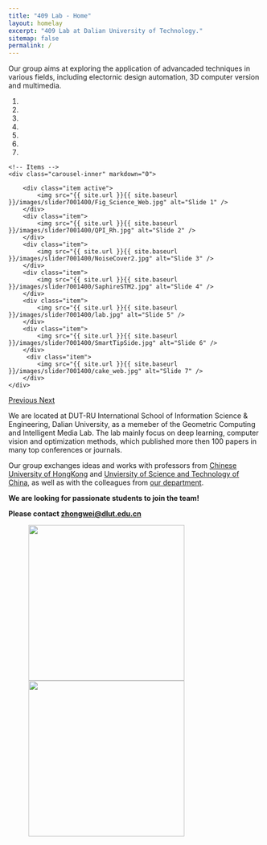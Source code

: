 ```yaml
---
title: "409 Lab - Home"
layout: homelay
excerpt: "409 Lab at Dalian University of Technology."
sitemap: false
permalink: /
---
```


Our group aims at exploring the application of advancaded techniques in various fields, including electornic design automation, 3D computer version and multimedia.



<div markdown="0" id="carousel" class="carousel slide" data-ride="carousel" data-interval="5000" data-pause="hover" >
    <!-- Menu -->
    <ol class="carousel-indicators">
        <li data-target="#carousel" data-slide-to="0" class="active"></li>
        <li data-target="#carousel" data-slide-to="1"></li>
        <li data-target="#carousel" data-slide-to="2"></li>
        <li data-target="#carousel" data-slide-to="3"></li>
        <li data-target="#carousel" data-slide-to="4"></li>
        <li data-target="#carousel" data-slide-to="5"></li>
        <li data-target="#carousel" data-slide-to="6"></li>
    </ol>

    <!-- Items -->
    <div class="carousel-inner" markdown="0">

        <div class="item active">
            <img src="{{ site.url }}{{ site.baseurl }}/images/slider7001400/Fig_Science_Web.jpg" alt="Slide 1" />
        </div>
        <div class="item">
            <img src="{{ site.url }}{{ site.baseurl }}/images/slider7001400/QPI_Rh.jpg" alt="Slide 2" />
        </div>
        <div class="item">
            <img src="{{ site.url }}{{ site.baseurl }}/images/slider7001400/NoiseCover2.jpg" alt="Slide 3" />
        </div>
        <div class="item">
            <img src="{{ site.url }}{{ site.baseurl }}/images/slider7001400/SaphireSTM2.jpg" alt="Slide 4" />
        </div>
        <div class="item">
            <img src="{{ site.url }}{{ site.baseurl }}/images/slider7001400/lab.jpg" alt="Slide 5" />
        </div>
        <div class="item">
            <img src="{{ site.url }}{{ site.baseurl }}/images/slider7001400/SmartTipSide.jpg" alt="Slide 6" />
        </div>       
         <div class="item">
            <img src="{{ site.url }}{{ site.baseurl }}/images/slider7001400/cake_web.jpg" alt="Slide 7" />
        </div>
    </div>
  <a class="left carousel-control" href="#carousel" role="button" data-slide="prev">
    <span class="glyphicon glyphicon-chevron-left" aria-hidden="true"></span>
    <span class="sr-only">Previous</span>
  </a>
  <a class="right carousel-control" href="#carousel" role="button" data-slide="next">
    <span class="glyphicon glyphicon-chevron-right" aria-hidden="true"></span>
    <span class="sr-only">Next</span>
  </a>
</div>

We are located at DUT-RU International School of Information Science & Engineering, Dalian University, as a memeber of the Geometric Computing and Intelligent Media Lab.
The lab mainly focus on deep learning, computer vision and optimization methods, which published more then 100 papers in many top conferences or journals.

Our group exchanges ideas and works with professors from [Chinese University of HongKong](https://www.cuhk.edu.hk/chinese/index.html) and [Unviersity of Science and Technology of China](https://www.ustc.edu.cn/), as well as with the colleagues from [our department](https://drise.dlut.edu.cn/).
 
 **We are  looking for passionate students to join the team!**

 **Please contact zhongwei@dlut.edu.cn**


<figure class="fourth">
  <img src="{{ site.url }}{{ site.baseurl }}/images/logopic/dut_logo.jfif" style="width: 310px">
  <img src="{{ site.url }}{{ site.baseurl }}/images/logopic/dut_ru_logo.png" style="width: 310px">
</figure>

